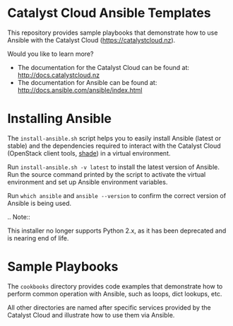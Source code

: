 Catalyst Cloud Ansible Templates
================================

This repository provides sample playbooks that demonstrate how to use Ansible
with the Catalyst Cloud (https://catalystcloud.nz).

Would you like to learn more?

 - The documentation for the Catalyst Cloud can be found at:
   http://docs.catalystcloud.nz
 - The documentation for Ansible can be found at:
   http://docs.ansible.com/ansible/index.html

Installing Ansible
==================

The `install-ansible.sh` script helps you to easily install Ansible (latest or
stable) and the dependencies required to interact with the Catalyst Cloud
(OpenStack client tools, [shade](http://docs.openstack.org/infra/shade/)) in a
virtual environment.

Run `install-ansible.sh -v latest` to install the latest version of Ansible.
Run the source command printed by the script to activate the virtual
environment and set up Ansible environment variables.

Run `which ansible` and `ansible --version` to confirm the correct version of
Ansible is being used.

.. Note::

  This installer no longer supports Python 2.x, as it has been deprecated and is nearing
  end of life.

Sample Playbooks
================

The `cookbooks` directory provides code examples that demonstrate how to
perform common operation with Ansible, such as loops, dict lookups, etc.

All other directories are named after specific services provided by the
Catalyst Cloud and illustrate how to use them via Ansible.

